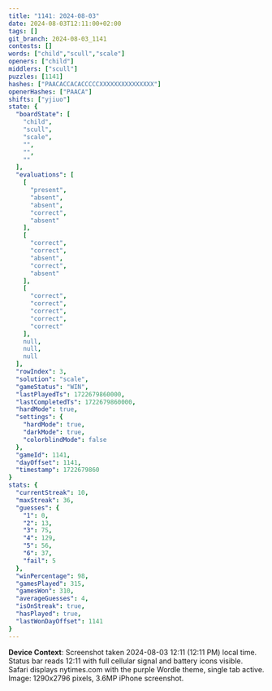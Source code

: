 ```yaml
---
title: "1141: 2024-08-03"
date: 2024-08-03T12:11:00+02:00
tags: []
git_branch: 2024-08-03_1141
contests: []
words: ["child","scull","scale"]
openers: ["child"]
middlers: ["scull"]
puzzles: [1141]
hashes: ["PAACACCACACCCCCXXXXXXXXXXXXXXX"]
openerHashes: ["PAACA"]
shifts: ["yjiuo"]
state: {
  "boardState": [
    "child",
    "scull",
    "scale",
    "",
    "",
    ""
  ],
  "evaluations": [
    [
      "present",
      "absent",
      "absent",
      "correct",
      "absent"
    ],
    [
      "correct",
      "correct",
      "absent",
      "correct",
      "absent"
    ],
    [
      "correct",
      "correct",
      "correct",
      "correct",
      "correct"
    ],
    null,
    null,
    null
  ],
  "rowIndex": 3,
  "solution": "scale",
  "gameStatus": "WIN",
  "lastPlayedTs": 1722679860000,
  "lastCompletedTs": 1722679860000,
  "hardMode": true,
  "settings": {
    "hardMode": true,
    "darkMode": true,
    "colorblindMode": false
  },
  "gameId": 1141,
  "dayOffset": 1141,
  "timestamp": 1722679860
}
stats: {
  "currentStreak": 10,
  "maxStreak": 36,
  "guesses": {
    "1": 0,
    "2": 13,
    "3": 75,
    "4": 129,
    "5": 56,
    "6": 37,
    "fail": 5
  },
  "winPercentage": 98,
  "gamesPlayed": 315,
  "gamesWon": 310,
  "averageGuesses": 4,
  "isOnStreak": true,
  "hasPlayed": true,
  "lastWonDayOffset": 1141
}
---
```

<!-- more -->

**Device Context**: Screenshot taken 2024-08-03 12:11 (12:11 PM) local time. Status bar reads 12:11 with full cellular signal and battery icons visible. Safari displays nytimes.com with the purple Wordle theme, single tab active. Image: 1290x2796 pixels, 3.6MP iPhone screenshot.
